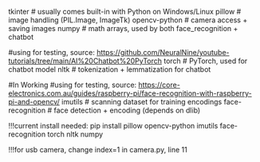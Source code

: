 tkinter         # usually comes built-in with Python on Windows/Linux
pillow          # image handling (PIL.Image, ImageTk)
opencv-python   # camera access + saving images
numpy           # math arrays, used by both face_recognition + chatbot

#using for testing, source: https://github.com/NeuralNine/youtube-tutorials/tree/main/AI%20Chatbot%20PyTorch
torch           # PyTorch, used for chatbot model
nltk            # tokenization + lemmatization for chatbot

#In Working
#using for testing, source: https://core-electronics.com.au/guides/raspberry-pi/face-recognition-with-raspberry-pi-and-opencv/
imutils         # scanning dataset for training encodings
face-recognition  # face detection + encoding (depends on dlib)

!!!current install needed:
pip install pillow opencv-python imutils face-recognition torch nltk numpy

!!!for usb camera, change index=1 in camera.py, line 11